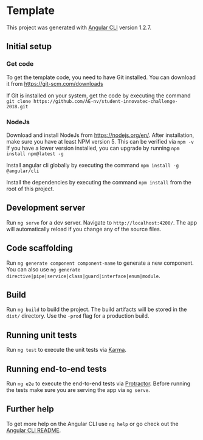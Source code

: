 # Template

This project was generated with [Angular CLI](https://github.com/angular/angular-cli) version 1.2.7.

## Initial setup
### Get code
To get the template code, you need to have Git installed. You can download it from https://git-scm.com/downloads

If Git is installed on your system, get the code by executing the command `git clone https://github.com/AE-nv/student-innovatec-challenge-2018.git`

### NodeJs
Download and install NodeJs from https://nodejs.org/en/.
After installation, make sure you have at least NPM version 5. This can be verified via `npm -v`
If you have a lower version installed, you can upgrade by running `npm install npm@latest -g`

Install angular cli globally by executing the command `npm install -g @angular/cli`

Install the dependencies by executing the command `npm install` from the root of this project.

## Development server

Run `ng serve` for a dev server. Navigate to `http://localhost:4200/`. The app will automatically reload if you change any of the source files.

## Code scaffolding

Run `ng generate component component-name` to generate a new component. You can also use `ng generate directive|pipe|service|class|guard|interface|enum|module`.

## Build

Run `ng build` to build the project. The build artifacts will be stored in the `dist/` directory. Use the `-prod` flag for a production build.

## Running unit tests

Run `ng test` to execute the unit tests via [Karma](https://karma-runner.github.io).

## Running end-to-end tests

Run `ng e2e` to execute the end-to-end tests via [Protractor](http://www.protractortest.org/).
Before running the tests make sure you are serving the app via `ng serve`.

## Further help

To get more help on the Angular CLI use `ng help` or go check out the [Angular CLI README](https://github.com/angular/angular-cli/blob/master/README.md).
